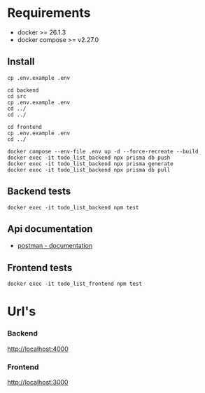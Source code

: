 # Requirements

- docker >= 26.1.3
- docker compose >= v2.27.0


## Install

```
cp .env.example .env

cd backend
cd src
cp .env.example .env
cd ../
cd ../

cd frontend
cp .env.example .env
cd ../

docker compose --env-file .env up -d --force-recreate --build
docker exec -it todo_list_backend npx prisma db push
docker exec -it todo_list_backend npx prisma generate
docker exec -it todo_list_backend npx prisma db pull
```

## Backend tests

```
docker exec -it todo_list_backend npm test
```


## Api documentation
- [postman - documentation](Todo-list.postman_collection.json)

## Frontend tests
```
docker exec -it todo_list_frontend npm test
```

# Url's
### Backend
[http://localhost:4000](http://localhost:4000)

### Frontend
[http://localhost:3000](http://localhost:3000)